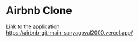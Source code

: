 # Airbnb Clone
Link to the application: <br/>
https://airbnb-git-main-sanyagoyal2000.vercel.app/



